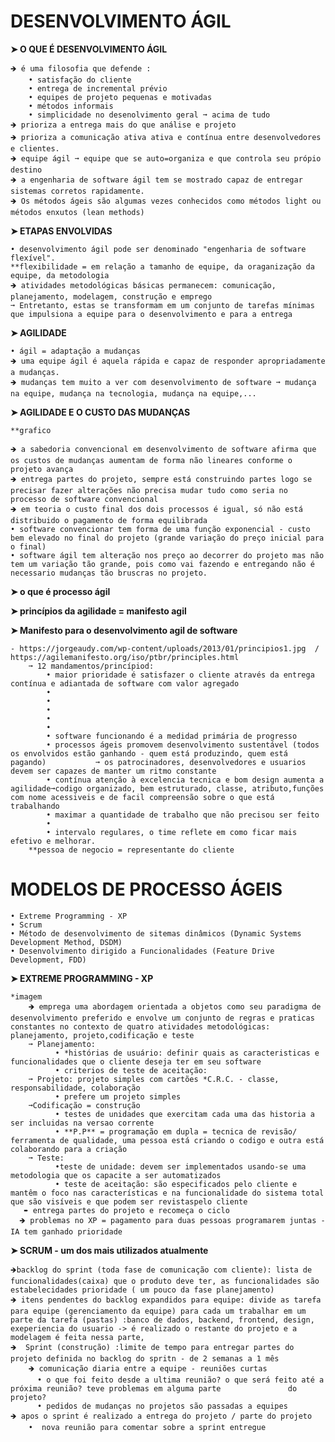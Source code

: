  # DESENVOLVIMENTO ÁGIL

**➤ O QUE É DESENVOLVIMENTO ÁGIL**

	🡺 é uma filosofia que defende :
		• satisfação do cliente 
		• entrega de incremental prévio
		• equipes de projeto pequenas e motivadas
		• métodos informais
		• simplicidade no desenolvimento geral ➞ acima de tudo
	🡺 prioriza a entrega mais do que análise e projeto
	🡺 prioriza a comunicação ativa ativa e contínua entre desenvolvedores e clientes.
	🡺 equipe ágil ➞ equipe que se auto=organiza e que controla seu própio destino
	🡺 a engenharia de software ágil tem se mostrado capaz de entregar sistemas corretos rapidamente.   
	🡺 Os métodos ágeis são algumas vezes conhecidos como métodos light ou métodos enxutos (lean methods)

**➤ ETAPAS ENVOLVIDAS**


	• desenvolvimento ágil pode ser denominado "engenharia de software flexível".
	**flexibilidade = em relação a tamanho de equipe, da oraganização da equipe, da metodologia 
	🡺 atividades metodológicas básicas permanecem: comunicação, planejamento, modelagem, construção e emprego
	➞ Entretanto, estas se transformam em um conjunto de tarefas mínimas que impulsiona a equipe para o desenvolvimento e para a entrega 

**➤ AGILIDADE**

	• ágil = adaptação a mudanças 
	🡺 uma equipe ágil é aquela rápida e capaz de responder apropriadamente a mudanças.
	🡺 mudanças tem muito a ver com desenvolvimento de software ➞ mudança na equipe, mudança na tecnologia, mudança na equipe,...

**➤ AGILIDADE E O CUSTO DAS MUDANÇAS**

	**grafico

    🡺 a sabedoria convencional em desenvolvimento de software afirma que os custos de mudanças aumentam de forma não lineares conforme o projeto avança
    🡺 entrega partes do projeto, sempre está construindo partes logo se precisar fazer alterações não precisa mudar tudo como seria no processo de software convencional   
    🡺 em teoria o custo final dos dois processos é igual, só não está distribuido o pagamento de forma equilibrada
	• software convencionar tem forma de uma função exponencial - custo bem elevado no final do projeto (grande variação do preço inicial para o final)
	• software ágil tem alteração nos preço ao decorrer do projeto mas não tem um variação tão grande, pois como vai fazendo e entregando não é necessario mudanças tão bruscras no projeto.

**➤ o que é processo ágil**

**➤ princípios da agilidade = manifesto agil**

    
**➤ Manifesto para o desenvolvimento agil de software**
 
 	- https://jorgeaudy.com/wp-content/uploads/2013/01/principios1.jpg  /  https://agilemanifesto.org/iso/ptbr/principles.html
    	➞ 12 mandamentos/princípiod:
        	• maior prioridade é satisfazer o cliente através da entrega contínua e adiantada de software com valor agregado
        	•
        	•
       		•
        	•
        	•
        	• software funcionando é a medidad primária de progresso
        	• processos ágeis promovem desenvolvimento sustentável (todos os envolvidos estão ganhando - quem está produzindo, quem está pagando) 			➞ os patrocinadores, desenvolvedores e usuarios devem ser capazes de manter um ritmo constante 
        	• contínua atenção à excelencia tecnica e bom design aumenta a agilidade➞codigo organizado, bem estruturado, classe, atributo,funções com nome acessiveis e de facil compreensão sobre o que está trabalhando
        	• maximar a quantidade de trabalho que não precisou ser feito
        	•
        	• intervalo regulares, o time reflete em como ficar mais efetivo e melhorar.
		**pessoa de negocio = representante do cliente

 

# MODELOS DE PROCESSO ÁGEIS # 

	• Extreme Programming - XP
	• Scrum
	• Método de desenvolvimento de sitemas dinâmicos (Dynamic Systems Development Method, DSDM)
	• Desenvolvimento dirigido a Funcionalidades (Feature Drive Development, FDD)

 **➤ EXTREME PROGRAMMING - XP**

  	*imagem
        🡺 emprega uma abordagem orientada a objetos como seu paradigma de desenvolvimento preferido e envolve um conjunto de regras e praticas constantes no contexto de quatro atividades metodológicas: planejamento, projeto,codificação e teste
        ➞ Planejamento: 
              • *histórias de usuário: definir quais as caracteristicas e funcionalidades que o cliente deseja ter em seu software
              • criterios de teste de aceitação:
        ➞ Projeto: projeto simples com cartões *C.R.C. - classe, responsabilidade, colaboração
              • prefere um projeto simples
        ➞Codificação = construção 
              • testes de unidades que exercitam cada uma das historia a ser incluidas na versao corrente
              • **P.P** = programação em dupla = tecnica de revisão/ ferramenta de qualidade, uma pessoa está criando o codigo e outra está colaborando para a criação
        ➞ Teste: 
              •teste de unidade: devem ser implementados usando-se uma metodologia que os capacite a ser automatizados
              • teste de aceitação: são especificados pelo cliente e mantêm o foco nas características e na funcionalidade do sistema total que são visíveis e que podem ser revistaspelo cliente
       ➨ entrega partes do projeto e recomeça o ciclo 
      🡺 problemas no XP = pagamento para duas pessoas programarem juntas - IA tem ganhado prioridade

**➤ SCRUM -  um dos mais utilizados atualmente**

    🡺backlog do sprint (toda fase de comunicação com cliente): lista de funcionalidades(caixa) que o produto deve ter, as funcionalidades são estabelecidades prioridade ( um pouco da fase planejamento) 
    🡺 itens pendentes do backlog expandidos para equipe: divide as tarefa para equipe (gerenciamento da equipe) para cada um trabalhar em um parte da tarefa (pastas) :banco de dados, backend, frontend, design, exeperiencia do usuario -> é realizado o restante do projeto e a modelagem é feita nessa parte,
    🡺  Sprint (construção) :limite de tempo para entregar partes do projeto definida no backlog do spritn - de 2 semanas a 1 mês
        🡺 comunicação diaria entre a equipe - reuniões curtas
          • o que foi feito desde a ultima reunião? o que será feito até a próxima reunião? teve problemas em alguma parte               do projeto?
          • pedidos de mudanças no projetos são passadas a equipes 
    🡺 apos o sprint é realizado a entrega do projeto / parte do projeto 
        •  nova reunião para comentar sobre a sprint entregue

















